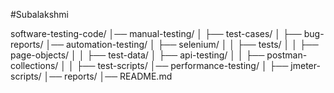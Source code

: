 #Subalakshmi

software-testing-code/
│── manual-testing/
│   ├── test-cases/
│   ├── bug-reports/
│── automation-testing/
│   ├── selenium/
│   │   ├── tests/
│   │   ├── page-objects/
│   │   ├── test-data/
│   ├── api-testing/
│   │   ├── postman-collections/
│   │   ├── test-scripts/
│── performance-testing/
│   ├── jmeter-scripts/
│── reports/
│── README.md

